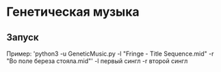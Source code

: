 # Генетическая музыка

## Запуск

Пример:
'python3 -u GeneticMusic.py -l "Fringe - Title Sequence.mid" -r "Во поле береза стояла.mid"'
-l первый сингл
-r второй сингл